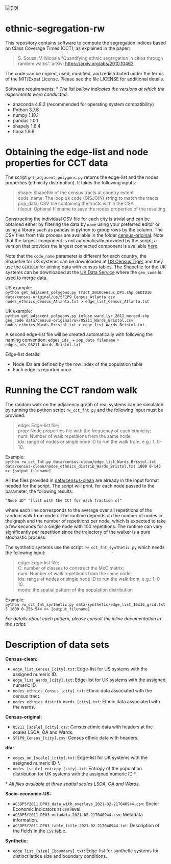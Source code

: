 [![DOI](https://zenodo.org/badge/408901149.svg)](https://zenodo.org/badge/latestdoi/408901149)

# ethnic-segregation-rw

This repository contains software to compute the segregation indices
based on Class Coverage Times (CCT), as explained in the paper:  

> S. Sousa, V. Nicosia
> "Quantifying ethnic segregation in cities through random walks".
> arXiv: https://arxiv.org/abs/2010.10462

The code can be copied, used, modified, and redistributed under the
terms of the MIT/Expat License. Please see the file LICENSE for
additional details.


Software requirements:
\* *The list bellow indicates the versions at which the experiments were conducted.*
- anaconda 4.8.2 (recommended for operating system compatibility)
- Python 3.7.6
- numpy 1.18.1
- pandas 1.0.1
- shapely 1.6.4
- fiona 1.8.6


# Obtaining the edge-list and node properties for CCT data  

The script `get_adjacent_polygons.py` returns the edge-list and the nodes
properties (ethnicity distribution). It takes the following inputs:

> shape:     Shapefile of the census tracts at country extent  
> code_name: The loop uk code (GISJOIN) string to match the tracts  
> pop_data:  CSV file containing the tracts within the CSA  
> fileout:   Optional filename to save the nodes properties of the resulting  

Constructing the individual CSV file for each city is trivial and can be
obtained either by filtering the data by `name` using your preferred editor or
using a library such as pandas in python to group rows by the column. The CSV
files from this process are available in the folder
[census-original](census-original/). Note that the largest component is not
automatically provided by the script, a version that provides the largest
connected component is available
[here](https://mygit.katolaz.net/covid_19_ethnicity/rw-segregation/src/branch/master/cct/get_adjacencies_connected.py).

Note that the `code_name` parameter is different for each country, the Shapefile
for US systems can be downloaded at [US Census
Tiger](https://www2.census.gov/geo/tiger/TIGER2010DP1/Tract_2010Census_DP1.zip)
and they use the `GEOID10` for joining data with census tables. The Shapefile for
the UK systems can be downloaded at the [UK Data
Service](https://statistics.ukdataservice.ac.uk/dataset/2011-census-geography-boundaries-wards-and-electoral-divisions)
where the `geo_code` is used to merge data.

US example:  
`python get_adjacent_polygons.py Tract_2010Census_DP1.shp GEOID10 data/census-original/us/SF1P9_Census_Atlanta.csv nodes_ethnics_Census_Atlanta.txt > edge_list_Census_Atlanta.txt`

UK example:  
`python get_adjacent_polygons.py infuse_ward_lyr_2011_merged.shp geo_code data/census-original/uk/QS211_Wards_Bristol.csv nodes_ethnics_Wards_Bristol.txt > edge_list_Wards_Bristol.txt`

A second edge-list file will be created automatically with following the naming
convention:
`edges_ids_` + `pop_data filename` = `edges_ids_QS211_Wards_Bristol.txt`

Edge-list details:
* Node IDs are defined by the row index of the population table
* Each edge is reported once


# Running the CCT random walk  

The random walk on the adjacency graph of real systems can be simulated by
running the python script `rw_cct_fnt.py` and the following input must be
provided:

> edge:    Edge-list file;  
> prop:    Node properties file with the frequency of each ethnicity;  
> num:     Number of walk repetitions from the same node;  
> idx:     range of nodes or single node ID to run the walk from, e.g.: 1, 0-10.  

Example:  
`python rw_cct_fnt.py data/census-clean/edge_list_Wards_Bristol.txt data/census-clean/nodes_ethnics_distrib_Wards_Bristol.txt 1000 0-143 >> [output_filename]`

All the files provided in [data/census-clean](data/census-clean) are already in
the input format needed for the script. The script will print, for each node
passed to the <idx> parameter, the following results:
```
"Node ID" "[list with the CCT for each fraction c]"
```
where each line corresponds to the average over all repetitions of the random
walk from node i. The runtime depends on the number of nodes in the graph and
the number of repetitions per node, which is expected to take a few seconds
for a single node with 100 repetitions. The runtime can vary significantly per
repetition since the trajectory of the walker is a pure stochastic process.

The synthetic systems use the script `rw_cct_fnt_synthetic.py` which needs the
following input:

> edge:    Edge-list file;  
> C:       number of classes to construct the MxC matrix;  
> num:     Number of walk repetitions from the same node;  
> idx:     range of nodes or single node ID to run the walk from, e.g.: 1, 0-10.  
> mode:    the spatial pattern of the population distribution

Example:  
`python rw_cct_fnt_synthetic.py data/synthetic/edge_list_16x16_grid.txt 5 1000 0-256 544 >> [output_filename]`

*For details about each pattern, please consult the inline documentation in the script.*


# Description of data sets

**Census-clean:**

- `edge_list_Census_[city].txt`: Edge-list for US systems with the assigned numeric ID.
- `edge_list_Wards_[city].txt`: Edge-list for UK systems with the assigned numeric ID.
- `nodes_ethnics_Census_[city].txt`: Ethnic data associated with the census tract.
- `nodes_ethnics_distrib_Wards_[city].txt`: Ethnic data associated with the wards.

**Census-original:**
- `QS211_[scale]_[city].csv`: Census ethnic data with headers at the scales
LSOA, OA and Wards.
- `SF1P9_Census_[city].csv`: Census ethnic data with headers.

**dfa:**  
- `edges_un_[scale]_[city].txt`: Edge-list for UK systems with the assigned
numeric ID \*.
- `nodes_[scale]_entropy_[city].txt`: Entropy of the population distribution for
UK systems with the assigned numeric ID \*.

\* *All files available at three spatial scales LSOA, OA and Wards.*

**Socio-economic-US:**
- `ACSDP5Y2011.DP03_data_with_overlays_2021-02-21T040944.csv`: Socio-Economic Indicators at `CSA` level.
- `ACSDP5Y2011.DP03_metadata_2021-02-21T040944.csv`: Metadata information.
- `ACSDP5Y2011.DP03_table_title_2021-02-21T040944.txt`: Description of the fields in the `CSV` table.

**Synthetic:**
- `edge_list_[size]_[boundary].txt`: Edge-list for synthetic systems for
distinct lattice size and boundary conditions.
